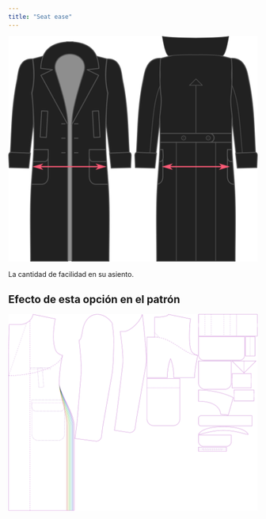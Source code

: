 ```yaml
---
title: "Seat ease"
---
```


![Holgura de asiento](./seatease.svg)

La cantidad de facilidad en su asiento.

## Efecto de esta opción en el patrón

![Esta imagen muestra el efecto de esta opción superponiendo varias variantes que tienen un valor diferente para esta opción](carlton_seatease_sample.svg "Efecto de esta opción en el patrón")
